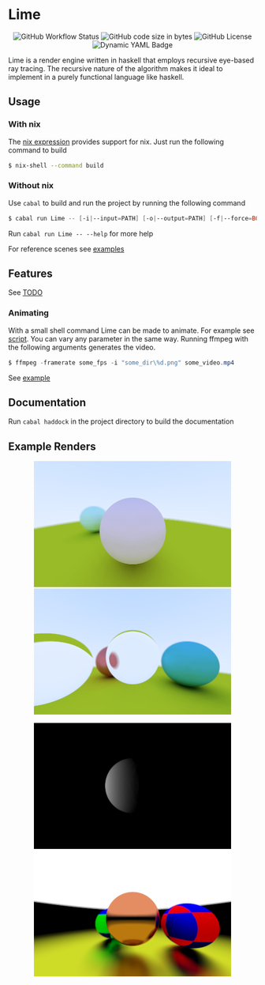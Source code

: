 # Lime

<div align="center">

![GitHub Workflow Status](https://img.shields.io/github/actions/workflow/status/Froxwin/Lime/haskell.yml?branch=master&style=for-the-badge&label=Haskell%20CI&logo=haskell)
![GitHub code size in bytes](https://img.shields.io/github/languages/code-size/Froxwin/Lime?color=%23f5c2e7&style=for-the-badge)
![GitHub License](https://img.shields.io/github/license/Froxwin/Lime?style=for-the-badge)
![Dynamic YAML Badge](https://img.shields.io/badge/dynamic/yaml?url=https%3A%2F%2Fraw.githubusercontent.com%2FFroxwin%2FLime%2Fmaster%2F.github%2Fworkflows%2Fhaskell.yml&query=%24%5B'jobs'%5D%5B'build'%5D%5B'steps'%5D%5B1%5D%5B'with'%5D%5B'cabal-version'%5D&label=Cabal&style=for-the-badge)

</div>

Lime is a render engine written in haskell that employs recursive eye-based ray tracing.
The recursive nature of the algorithm makes it ideal to implement in a purely functional language like haskell.

## Usage

### With nix

The [nix expression](shell.nix) provides support for nix. Just run the following command to build

```sh
$ nix-shell --command build
```

### Without nix

Use `cabal` to build and run the project by running the following command

```ps1
$ cabal run Lime -- [-i|--input=PATH] [-o|--output=PATH] [-f|--force=BOOL]
```

Run `cabal run Lime -- --help` for more help

For reference scenes see [examples](Examples)

## Features

See [TODO](TODO.md)

### Animating

With a small shell command Lime can be made to animate.
For example see [script](Scripts/Stitch.ps1).
You can vary any parameter in the same way.
Running ffmpeg with the following arguments generates the video.

```ps1
$ ffmpeg -framerate some_fps -i "some_dir\%d.png" some_video.mp4
```

See [example](#example-renders)

## Documentation

Run `cabal haddock` in the project directory to build the documentation

## Example Renders

<div align="center">

![Scene](Examples/Scene.png) ![Glass](Examples/Glass.png)

![Moon](Examples/Moon.png) ![Balls](Examples/Balls.png)

</div>

